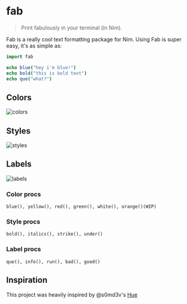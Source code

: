 # fab
> Print fabulously in your terminal (in Nim).

Fab is a really cool text formatting package for Nim. Using Fab is super easy, it's as simple as:
```Nim
import fab

echo blue("hey i'm blue!")
echo bold("this is bold text")
echo que("what?")
```

## Colors
![colors](https://xix.ph0x.me/colors.png)

## Styles
![styles](https://xix.ph0x.me/styles.png)

## Labels
![labels](https://xix.ph0x.me/labels.png)

### Color procs
`blue(), yellow(), red(), green(), white(), orange()(WIP)`

### Style procs
`bold(), italics(), strike(), under()`

### Label procs
`que(), info(), run(), bad(), good()`

## Inspiration
This project was heavily inspired by @s0md3v's [Hue](https://github.com/s0md3v/hue)
